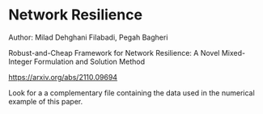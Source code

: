 # Network Resilience

Author: Milad Dehghani Filabadi, Pegah Bagheri

Robust-and-Cheap Framework for Network Resilience: A Novel Mixed-Integer Formulation and Solution Method

https://arxiv.org/abs/2110.09694

Look for a a complementary file containing the data used in the numerical example of this paper.
